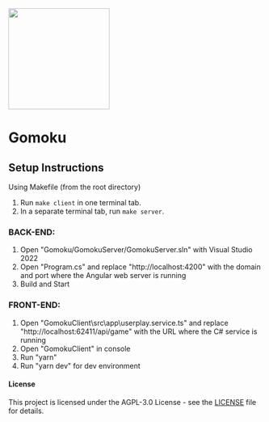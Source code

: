 <img src="https://avatars.githubusercontent.com/u/123968089?s=400&u=26b1b8e1c6a7852376a21fd0af32d71c6fd13fda&v=4" width="200">

# Gomoku

## Setup Instructions

Using Makefile (from the root directory)

1. Run `make client` in one terminal tab.
2. In a separate terminal tab, run `make server`.

### BACK-END:

1. Open "Gomoku/GomokuServer/GomokuServer.sln" with Visual Studio 2022
2. Open "Program.cs" and replace "http://localhost:4200" with the domain and port where the Angular web server is running
3. Build and Start

### FRONT-END:

1. Open "GomokuClient\src\app\userplay.service.ts" and replace "http://localhost:62411/api/game" with the URL where the C# service is running
2. Open "GomokuClient" in console
3. Run "yarn"
4. Run "yarn dev" for dev environment

#### License
This project is licensed under the AGPL-3.0 License - see the [LICENSE](./LICENSE) file for details.
